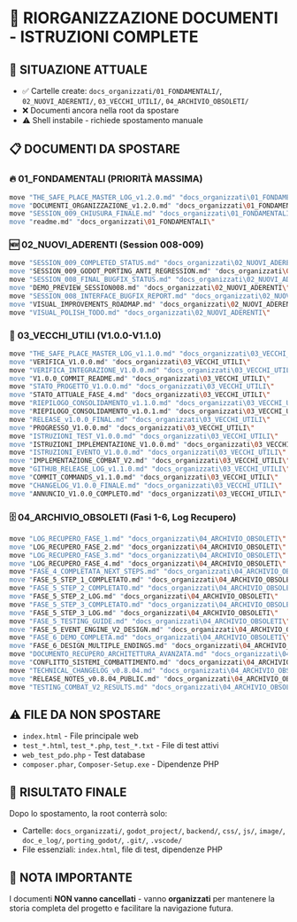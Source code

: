 # 📁 RIORGANIZZAZIONE DOCUMENTI - ISTRUZIONI COMPLETE

## 🎯 **SITUAZIONE ATTUALE**
- ✅ Cartelle create: `docs_organizzati/01_FONDAMENTALI/`, `02_NUOVI_ADERENTI/`, `03_VECCHI_UTILI/`, `04_ARCHIVIO_OBSOLETI/`
- ❌ Documenti ancora nella root da spostare
- ⚠️ Shell instabile - richiede spostamento manuale

## 📋 **DOCUMENTI DA SPOSTARE**

### 🔥 **01_FONDAMENTALI** (PRIORITÀ MASSIMA)
```bash
move "THE_SAFE_PLACE_MASTER_LOG_v1.2.0.md" "docs_organizzati\01_FONDAMENTALI\"
move "DOCUMENTI_ORGANIZZAZIONE_v1.2.0.md" "docs_organizzati\01_FONDAMENTALI\"
move "SESSION_009_CHIUSURA_FINALE.md" "docs_organizzati\01_FONDAMENTALI\"
move "readme.md" "docs_organizzati\01_FONDAMENTALI\"
```

### 🆕 **02_NUOVI_ADERENTI** (Session 008-009)
```bash
move "SESSION_009_COMPLETED_STATUS.md" "docs_organizzati\02_NUOVI_ADERENTI\"
move "SESSION_009_GODOT_PORTING_ANTI_REGRESSION.md" "docs_organizzati\02_NUOVI_ADERENTI\"
move "SESSION_008_FINAL_BUGFIX_STATUS.md" "docs_organizzati\02_NUOVI_ADERENTI\"
move "DEMO_PREVIEW_SESSION008.md" "docs_organizzati\02_NUOVI_ADERENTI\"
move "SESSION_008_INTERFACE_BUGFIX_REPORT.md" "docs_organizzati\02_NUOVI_ADERENTI\"
move "VISUAL_IMPROVEMENTS_ROADMAP.md" "docs_organizzati\02_NUOVI_ADERENTI\"
move "VISUAL_POLISH_TODO.md" "docs_organizzati\02_NUOVI_ADERENTI\"
```

### 🔧 **03_VECCHI_UTILI** (V1.0.0-V1.1.0)
```bash
move "THE_SAFE_PLACE_MASTER_LOG_v1.1.0.md" "docs_organizzati\03_VECCHI_UTILI\"
move "VERIFICA_V1.0.0.md" "docs_organizzati\03_VECCHI_UTILI\"
move "VERIFICA_INTEGRAZIONE_V1.0.0.md" "docs_organizzati\03_VECCHI_UTILI\"
move "V1.0.0_COMMIT_README.md" "docs_organizzati\03_VECCHI_UTILI\"
move "STATO_PROGETTO_V1.0.0.md" "docs_organizzati\03_VECCHI_UTILI\"
move "STATO_ATTUALE_FASE_4.md" "docs_organizzati\03_VECCHI_UTILI\"
move "RIEPILOGO_CONSOLIDAMENTO_v1.1.0.md" "docs_organizzati\03_VECCHI_UTILI\"
move "RIEPILOGO_CONSOLIDAMENTO_v1.0.1.md" "docs_organizzati\03_VECCHI_UTILI\"
move "RELEASE_v1.0.0_FINAL.md" "docs_organizzati\03_VECCHI_UTILI\"
move "PROGRESSO_V1.0.0.md" "docs_organizzati\03_VECCHI_UTILI\"
move "ISTRUZIONI_TEST_V1.0.0.md" "docs_organizzati\03_VECCHI_UTILI\"
move "ISTRUZIONI_IMPLEMENTAZIONE_V1.0.0.md" "docs_organizzati\03_VECCHI_UTILI\"
move "ISTRUZIONI_EVENTO_V1.0.0.md" "docs_organizzati\03_VECCHI_UTILI\"
move "IMPLEMENTAZIONE_COMBAT_V2.md" "docs_organizzati\03_VECCHI_UTILI\"
move "GITHUB_RELEASE_LOG_v1.1.0.md" "docs_organizzati\03_VECCHI_UTILI\"
move "COMMIT_COMMANDS_v1.1.0.md" "docs_organizzati\03_VECCHI_UTILI\"
move "CHANGELOG_V1.0.0_FINALE.md" "docs_organizzati\03_VECCHI_UTILI\"
move "ANNUNCIO_V1.0.0_COMPLETO.md" "docs_organizzati\03_VECCHI_UTILI\"
```

### 🗄️ **04_ARCHIVIO_OBSOLETI** (Fasi 1-6, Log Recupero)
```bash
move "LOG_RECUPERO_FASE_1.md" "docs_organizzati\04_ARCHIVIO_OBSOLETI\"
move "LOG_RECUPERO_FASE_2.md" "docs_organizzati\04_ARCHIVIO_OBSOLETI\"
move "LOG_RECUPERO_FASE_3.md" "docs_organizzati\04_ARCHIVIO_OBSOLETI\"
move "LOG_RECUPERO_FASE_4.md" "docs_organizzati\04_ARCHIVIO_OBSOLETI\"
move "FASE_4_COMPLETATA_NEXT_STEPS.md" "docs_organizzati\04_ARCHIVIO_OBSOLETI\"
move "FASE_5_STEP_1_COMPLETATO.md" "docs_organizzati\04_ARCHIVIO_OBSOLETI\"
move "FASE_5_STEP_2_COMPLETATO.md" "docs_organizzati\04_ARCHIVIO_OBSOLETI\"
move "FASE_5_STEP_2_LOG.md" "docs_organizzati\04_ARCHIVIO_OBSOLETI\"
move "FASE_5_STEP_3_COMPLETATO.md" "docs_organizzati\04_ARCHIVIO_OBSOLETI\"
move "FASE_5_STEP_3_LOG.md" "docs_organizzati\04_ARCHIVIO_OBSOLETI\"
move "FASE_5_TESTING_GUIDE.md" "docs_organizzati\04_ARCHIVIO_OBSOLETI\"
move "FASE_5_EVENT_ENGINE_V2_DESIGN.md" "docs_organizzati\04_ARCHIVIO_OBSOLETI\"
move "FASE_6_DEMO_COMPLETA.md" "docs_organizzati\04_ARCHIVIO_OBSOLETI\"
move "FASE_6_DESIGN_MULTIPLE_ENDINGS.md" "docs_organizzati\04_ARCHIVIO_OBSOLETI\"
move "DOCUMENTO_RECUPERO_ARCHITETTURA_AVANZATA.md" "docs_organizzati\04_ARCHIVIO_OBSOLETI\"
move "CONFLITTO_SISTEMI_COMBATTIMENTO.md" "docs_organizzati\04_ARCHIVIO_OBSOLETI\"
move "TECHNICAL_CHANGELOG_v0.8.04.md" "docs_organizzati\04_ARCHIVIO_OBSOLETI\"
move "RELEASE_NOTES_v0.8.04_PUBLIC.md" "docs_organizzati\04_ARCHIVIO_OBSOLETI\"
move "TESTING_COMBAT_V2_RESULTS.md" "docs_organizzati\04_ARCHIVIO_OBSOLETI\"
```

## ⚠️ **FILE DA NON SPOSTARE**
- `index.html` - File principale web
- `test_*.html`, `test_*.php`, `test_*.txt` - File di test attivi
- `web_test_pdo.php` - Test database
- `composer.phar`, `Composer-Setup.exe` - Dipendenze PHP

## 🎯 **RISULTATO FINALE**
Dopo lo spostamento, la root conterrà solo:
- Cartelle: `docs_organizzati/`, `godot_project/`, `backend/`, `css/`, `js/`, `image/`, `doc_e_log/`, `porting_godot/`, `.git/`, `.vscode/`
- File essenziali: `index.html`, file di test, dipendenze PHP

## 📝 **NOTA IMPORTANTE**
I documenti **NON vanno cancellati** - vanno **organizzati** per mantenere la storia completa del progetto e facilitare la navigazione futura. 